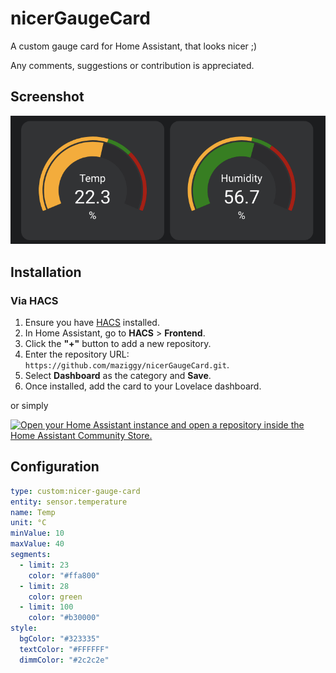 # nicerGaugeCard
A custom gauge card for Home Assistant, that looks nicer ;)

Any comments, suggestions or contribution is appreciated.

## Screenshot

![Screenshot](https://raw.githubusercontent.com/maziggy/nicerGaugeCard/refs/heads/main/screenshots/nicerGaugeCard.png)

## Installation

### Via HACS

1. Ensure you have [HACS](https://hacs.xyz/) installed.
2. In Home Assistant, go to **HACS** > **Frontend**.
3. Click the **"+"** button to add a new repository.
4. Enter the repository URL: `https://github.com/maziggy/nicerGaugeCard.git`.
5. Select **Dashboard** as the category and **Save**.
6. Once installed, add the card to your Lovelace dashboard.

or simply

[![Open your Home Assistant instance and open a repository inside the Home Assistant Community Store.](https://my.home-assistant.io/badges/hacs_repository.svg)](https://my.home-assistant.io/redirect/hacs_repository/?owner=%40maziggy&repository=https%3A%2F%2Fgithub.com%2Fmaziggy%2FnicerGaugeCard.git&category=Dashboard)

## Configuration

```yaml
type: custom:nicer-gauge-card
entity: sensor.temperature
name: Temp
unit: °C
minValue: 10
maxValue: 40
segments:
  - limit: 23
    color: "#ffa800"
  - limit: 28
    color: green
  - limit: 100
    color: "#b30000"
style:
  bgColor: "#323335"
  textColor: "#FFFFFF"
  dimmColor: "#2c2c2e"
